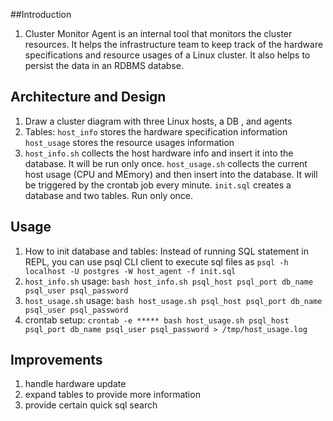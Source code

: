 ##Introduction
1) Cluster Monitor Agent is an internal tool that monitors the cluster resources. It helps the infrastructure team to keep track of the hardware specifications and resource usages of a Linux cluster. It also helps to persist the data in an RDBMS databse.

## Architecture and Design
1) Draw a cluster diagram with three Linux hosts, a DB , and agents
2) Tables:
   `host_info` stores the hardware specification information
   `host_usage` stores the resource usages information
3) `host_info.sh` collects the host hardware info and insert it into the database. It will be run only once. `host_usage.sh` collects the current host usage (CPU and MEmory) and then insert into the database. It will be triggered by the crontab job every minute. `init.sql` creates a database and two tables. Run only once.

## Usage
1) How to init database and tables: Instead of running SQL statement in REPL, you can use psql CLI client to execute sql files as `psql -h localhost -U postgres -W host_agent -f init.sql`
2) `host_info.sh` usage: 
   `bash host_info.sh psql_host psql_port db_name psql_user psql_password`
3) `host_usage.sh` usage:
   `bash host_usage.sh psql_host psql_port db_name psql_user psql_password`
4) crontab setup:
   `crontab -e
    ***** bash
    host_usage.sh psql_host psql_port db_name psql_user psql_password > /tmp/host_usage.log`

## Improvements
1) handle hardware update
2) expand tables to provide more information
3) provide certain quick sql search


